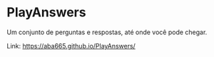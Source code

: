 # PlayAnswers
Um conjunto de perguntas e respostas, até onde você pode chegar.
 
Link: https://aba665.github.io/PlayAnswers/
 
